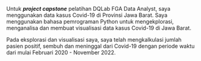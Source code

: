 Untuk *******project capstone******* pelatihan DQLab FGA Data Analyst, saya menggunakan data kasus Covid-19 di Provinsi Jawa Barat. Saya menggunakan bahasa pemrograman Python untuk mengekplorasi, menganalisa dan membuat visualisasi data kasus Covid-19 di Jawa Barat. 

Pada eksplorasi dan visualisasi saya, saya telah mengkalkulasi jumlah pasien positif, sembuh dan meninggal dari Covid-19 dengan periode waktu dari mulai Februari 2020 - November 2022. 

